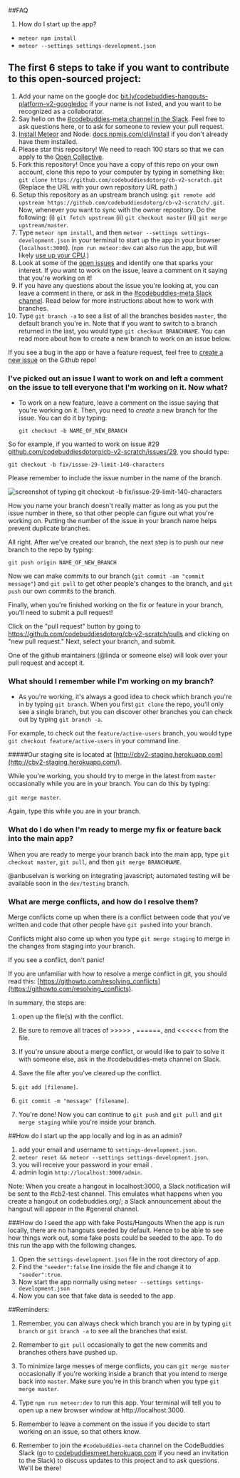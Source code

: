 ##FAQ
1. How do I start up the app?
  * `meteor npm install`
  * `meteor --settings settings-development.json`

## The first 6 steps to take if you want to contribute to this open-sourced project:
1. Add your name on the google doc [bit.ly/codebuddies-hangouts-platform-v2-googledoc](http://bit.ly/codebuddies-hangouts-platform-v2-googledoc) if your name is not listed, and you want to be recognized as a collaborator.
2. Say hello on the [#codebuddies-meta channel in the Slack](https://codebuddiesmeet.slack.com/messages/codebuddies-meta/). Feel free to ask questions here, or to ask for someone to review your pull request.
3. [Install Meteor](https://www.meteor.com/install) and Node: [docs.npmjs.com/cli/install](https://docs.npmjs.com/cli/install) if you don't already have them installed.
4. Please star this repository! We need to reach 100 stars so that we can apply to the [Open Collective](https://opencollective.com/opensource/apply).
5. Fork this repository! Once you have a copy of this repo on your own account, clone this repo to your computer by typing in something like:
  `git clone https://github.com/codebuddiesdotorg/cb-v2-scratch.git`
(Replace the URL with your own repository URL path.)
6. Setup this repository as an upstream branch using:
`git remote add upstream https://github.com/codebuddiesdotorg/cb-v2-scratch/.git`. <br/>Now, whenever you want to sync with the owner repository. Do the following: (i) `git fetch upstream` (ii) `git checkout master` (iii) `git merge upstream/master`.
7. Type `meteor npm install`, and then `meteor --settings settings-development.json` in your terminal to start up the app in your browser (`localhost:3000`). (`npm run meteor:dev` can also run the app, but will likely [use up your CPU](https://github.com/meteor/meteor/issues/4314).)
8. Look at some of the [open issues](https://github.com/codebuddiesdotorg/cb-v2-scratch/issues) and identify one that sparks your interest. If you want to work on the issue, leave a comment on it saying that you're working on it!
9. If you have any questions about the issue you're looking at, you can leave a comment in there, or ask in the [#codebuddies-meta Slack channel](https://codebuddiesmeet.slack.com/messages/codebuddies-meta). Read below for more instructions about how to work with branches.
10. Type `git branch -a` to see a list of all the branches besides `master`, the default branch you're in. Note that if you want to switch to a branch returned in the last, you would type `git checkout BRANCHNAME`. You can read more about how to create a new branch to work on an issue below.

If you see a bug in the app or have a feature request, feel free to [create a new issue](https://github.com/codebuddiesdotorg/cb-v2-scratch/issues/new) on the Github repo!

### I've picked out an issue I want to work on and left a comment on the issue to tell everyone that I'm working on it. Now what?

- To work on a new feature, leave a comment on the issue saying that you're working on it. Then, you need to *create* a new branch for the issue. You can do it by typing:

  `git checkout -b NAME_OF_NEW_BRANCH`

So for example, if you wanted to work on issue #29 [github.com/codebuddiesdotorg/cb-v2-scratch/issues/29](https://github.com/codebuddiesdotorg/cb-v2-scratch/issues/29), you should type:

  `git checkout -b fix/issue-29-limit-140-characters`

Please remember to include the issue number in the name of the branch.

![screenshot of typing git checkout -b fix/issue-29-limit-140-characters](http://codebuddies.org/images/contributing-screenshot2.jpg)

How you name your branch doesn't really matter as long as you put the issue number in there, so that other people can figure out what you're working on. Putting the number of the issue in your branch name helps prevent duplicate branches.

All right. After we've created our branch, the next step is to push our new branch to the repo by typing:

  `git push origin NAME_OF_NEW_BRANCH`

Now we can make commits to our branch (`git commit -am "commit message"`) and `git pull` to get other people's changes to the branch, and `git push` our own commits to the branch.

Finally, when you're finished working on the fix or feature in your branch, you'll need to submit a pull request!

Click on the "pull request" button by going to https://github.com/codebuddiesdotorg/cb-v2-scratch/pulls and clicking on "new pull request." Next, select your branch, and submit.

One of the github maintainers (@linda or someone else) will look over your pull request and accept it.

### What should I remember while I'm working on my branch?

- As you're working, it's always a good idea to check which branch you're in by typing `git branch`. When you first `git clone` the repo, you'll only see a single branch, but you can discover other branches you can check out by typing `git branch -a`.

For example, to check out the `feature/active-users` branch, you would type `git checkout feature/active-users` in your command line.

#####Our staging site is located at [http://cbv2-staging.herokuapp.com](http://cbv2-staging.herokuapp.com/).

While you're working, you should try to merge in the latest from `master` occasionally while you are in your branch. You can do this by typing:

`git merge master`.

Again, type this while you are in your branch.

### What do I do when I'm ready to merge my fix or feature back into the main app?
When you are ready to merge your branch back into the main app, type `git checkout master`, `git pull`, and then `git merge BRANCHNAME`.

@anbuselvan is working on integrating javascript; automated testing will be available soon in the `dev/testing` branch.

### What are merge conflicts, and how do I resolve them?
Merge conflicts come up when there is a conflict between code that you've written and code that other people have `git push`ed into your branch.

Conflicts might also come up when you type `git merge staging` to merge in the changes from staging into your branch.

If you see a conflict, don't panic!

If you are unfamiliar with how to resolve a merge conflict in git, you should read this: [https://githowto.com/resolving_conflicts](https://githowto.com/resolving_conflicts).

In summary, the steps are:

1. open up the file(s) with the conflict.

2. Be sure to remove all traces of >>>>> , ======, and <<<<<< from the file.

3. If you're unsure about a merge conflict, or would like to pair to solve it with someone else, ask in the #codebuddies-meta channel on Slack.

4. Save the file after you've cleared up the conflict.

5. `git add [filename]`.

6. `git commit -m "message" [filename]`.

7. You're done! Now you can continue to `git push` and `git pull` and `git merge staging` while you're inside your branch.

##How do I start up the app locally and log in as an admin?
1. add your email and username to ```settings-development.json```.
2. ```meteor reset && meteor --settings settings-development.json```.
3. you will receive your password in your email .
4. admin login ```http://localhost:3000/admin```.

Note: When you create a hangout in localhost:3000, a Slack notification will be sent to the #cb2-test channel. This emulates what happens when you create a hangout on codebuddies.org/; a Slack announcement about the hangout will appear in the #general channel.


###How do I seed the app with fake Posts/Hangouts
When the app is run locally, there are no hangouts seeded by default. Hence to be able to see how things work out, some fake posts could be seeded to the app. To do this run the app with the following changes.

1. Open the ```settings-development.json``` file in the root directory of app.
2. Find the ```"seeder":false``` line inside the file and change it to ```"seeder":true```.
3. Now start the app normally using ```meteor --settings settings-development.json```
4. Now you can see that fake data is seeded to the app.

##Reminders:
1. Remember, you can always check which branch you are in by typing `git branch` or `git branch -a` to see all the branches that exist.

2. Remember to `git pull` occasionally to get the new commits and branches others have pushed up.

3. To minimize large messes of merge conflicts, you can `git merge master` occasionally if you're working inside a branch that you intend to merge back into `master`. Make sure you're in this branch when you type `git merge master`.

4. Type `npm run meteor:dev` to run this app. Your terminal will tell you to open up a new browser window at http://localhost:3000.

5. Remember to leave a comment on the issue if you decide to start working on an issue, so that others know.

6. Remember to join the `#codebuddies-meta` channel on the CodeBuddies Slack (go to [codebuddiesmeet.herokuapp.com](http://codebuddiesmeet.herokuapp.com) if you need an invitation to the Slack) to discuss updates to this project and to ask questions. We'll be there!
